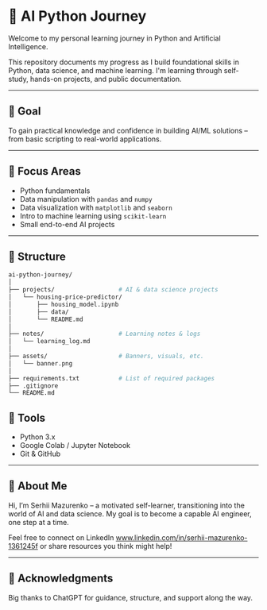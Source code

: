 # 🧠 AI Python Journey

Welcome to my personal learning journey in Python and Artificial Intelligence.

This repository documents my progress as I build foundational skills in Python, data science, and machine learning. I'm learning through self-study, hands-on projects, and public documentation.

---

## 🚀 Goal

To gain practical knowledge and confidence in building AI/ML solutions – from basic scripting to real-world applications.

---

## 📌 Focus Areas

- Python fundamentals
- Data manipulation with `pandas` and `numpy`
- Data visualization with `matplotlib` and `seaborn`
- Intro to machine learning using `scikit-learn`
- Small end-to-end AI projects

---

## 📂 Structure

```bash
ai-python-journey/
│
├── projects/                  # AI & data science projects
│   └── housing-price-predictor/
│       ├── housing_model.ipynb
│       ├── data/
│       └── README.md
│
├── notes/                     # Learning notes & logs
│   └── learning_log.md
│
├── assets/                    # Banners, visuals, etc.
│   └── banner.png
│
├── requirements.txt           # List of required packages
├── .gitignore
└── README.md
```

## 🧰 Tools
- Python 3.x
- Google Colab / Jupyter Notebook
- Git & GitHub

---

## 👋 About Me

Hi, I’m Serhii Mazurenko – a motivated self-learner, transitioning into the world of AI and data science.
My goal is to become a capable AI engineer, one step at a time.

Feel free to connect on LinkedIn www.linkedin.com/in/serhii-mazurenko-1361245f or share resources you think might help!

---

## 🤝 Acknowledgments

Big thanks to ChatGPT for guidance, structure, and support along the way.

